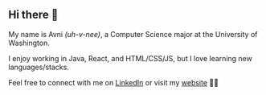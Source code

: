 ## Hi there 👋

My name is Avni _(uh-v-nee)_, a Computer Science major at the University of Washington.  


I enjoy working in Java, React, and HTML/CSS/JS, but I love learning new languages/stacks. 


Feel free to connect with me on [LinkedIn](https://www.linkedin.com/in/avnirao/) or visit my [website](avnirao.github.io) 💌✨



<!--
**avnirao/avnirao** is a ✨ _special_ ✨ repository because its `README.md` (this file) appears on your GitHub profile.

Here are some ideas to get you started:

- 🔭 I’m currently working on ...
- 🌱 I’m currently learning ...
- 👯 I’m looking to collaborate on ...
- 🤔 I’m looking for help with ...
- 💬 Ask me about ...
- 📫 How to reach me: ...
- 😄 Pronouns: ...
- ⚡ Fun fact: ...
-->
